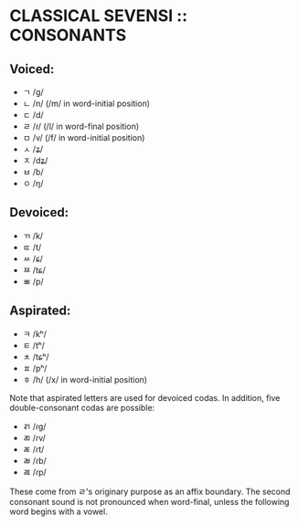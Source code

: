 #  CLASSICAL SEVENSI :: CONSONANTS  #

##  Voiced:  ##

- ㄱ /g/
- ㄴ /n/ (/m/ in word-initial position)
- ㄷ /d/
- ㄹ /ɾ/ (/l/ in word-final position)
- ㅁ /v/ (/f/ in word-initial position)
- ㅅ /ʑ/
- ㅈ /dʑ/
- ㅂ /b/
- ㅇ /ŋ/

##  Devoiced:  ##

- ㄲ /k/
- ㄸ /t/
- ㅆ /ɕ/
- ㅉ /tɕ/
- ㅃ /p/

##  Aspirated:  ##

- ㅋ /kʰ/
- ㅌ /tʰ/
- ㅊ /tɕʰ/
- ㅍ /pʰ/
- ㅎ /h/ (/x/ in word-initial position)

Note that aspirated letters are used for devoiced codas.
In addition, five double-consonant codas are possible:

- ㄺ /ɾg/
- ㄻ /ɾv/
- ㄾ /ɾt/
- ㄼ /ɾb/
- ㄿ /ɾp/

These come from ㄹ's originary purpose as an affix boundary.
The second consonant sound is not pronounced when word-final, unless the following word begins with a vowel.
